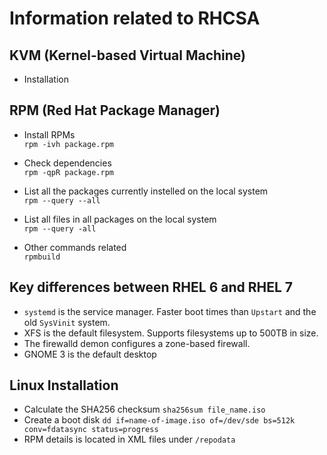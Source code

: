 # Information related to RHCSA

## KVM (Kernel-based Virtual Machine)
- Installation 
	

## RPM (Red Hat Package Manager)
- Install RPMs  
  `rpm -ivh package.rpm`

- Check dependencies  
  `rpm -qpR package.rpm`

- List all the packages currently instelled on the local system  
  `rpm --query --all`

- List all files in all packages on the local system  
  `rpm --query -all`

- Other commands related  
  `rpmbuild`

## Key differences between RHEL 6 and RHEL 7
+ `systemd` is the service manager. Faster boot times than `Upstart` and the old `SysVinit` system.
+ XFS is the default filesystem. Supports filesystems up to  500TB in size.
+ The firewalld demon configures a zone-based firewall.
+ GNOME 3 is the default  desktop

## Linux Installation 
- Calculate the SHA256 checksum
  `sha256sum file_name.iso`
- Create a boot disk
  `dd if=name-of-image.iso of=/dev/sde bs=512k conv=fdatasync status=progress`
- RPM details is located in XML files under `/repodata`
